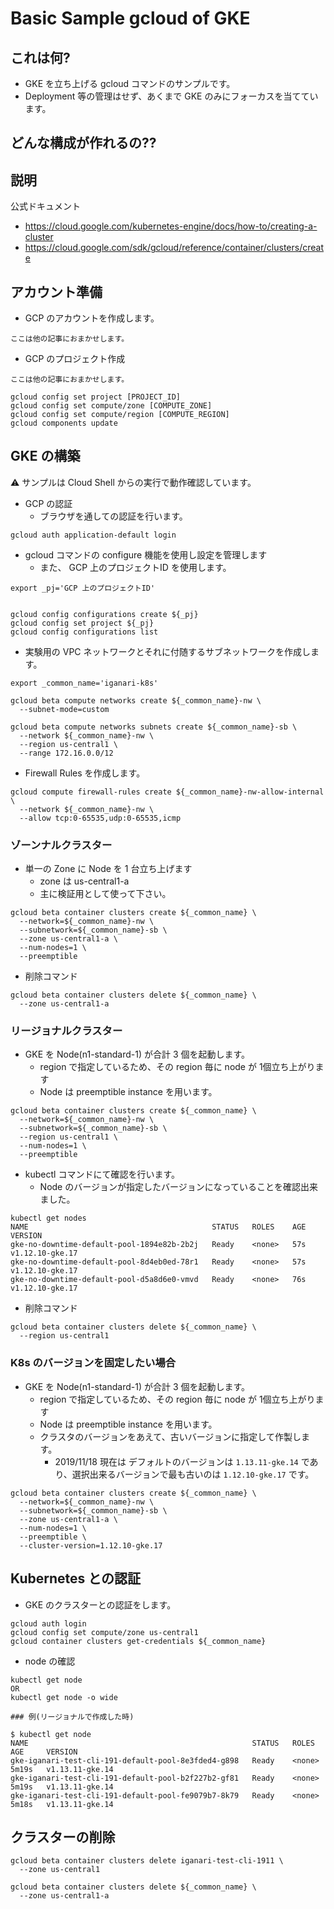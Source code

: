 # Basic Sample gcloud of GKE

## これは何?

+ GKE を立ち上げる gcloud コマンドのサンプルです。
+ Deployment 等の管理はせず、あくまで GKE のみにフォーカスを当てています。

## どんな構成が作れるの??




## 説明

公式ドキュメント

+ https://cloud.google.com/kubernetes-engine/docs/how-to/creating-a-cluster
+ https://cloud.google.com/sdk/gcloud/reference/container/clusters/create


## アカウント準備

+ GCP のアカウントを作成します。

```
ここは他の記事におまかせします。
```

+ GCP のプロジェクト作成

```
ここは他の記事におまかせします。
```

```
gcloud config set project [PROJECT_ID]
gcloud config set compute/zone [COMPUTE_ZONE]
gcloud config set compute/region [COMPUTE_REGION]
gcloud components update
```

## GKE の構築

:warning: サンプルは Cloud Shell からの実行で動作確認しています。

+ GCP の認証
  + ブラウザを通しての認証を行います。

```
gcloud auth application-default login
```

+ gcloud コマンドの configure 機能を使用し設定を管理します
  + また、 GCP 上のプロジェクトID を使用します。
  
```
export _pj='GCP 上のプロジェクトID'
  
  
gcloud config configurations create ${_pj}
gcloud config set project ${_pj}
gcloud config configurations list
```

+ 実験用の VPC ネットワークとそれに付随するサブネットワークを作成します。

```
export _common_name='iganari-k8s'
```

```
gcloud beta compute networks create ${_common_name}-nw \
  --subnet-mode=custom
```
```
gcloud beta compute networks subnets create ${_common_name}-sb \
  --network ${_common_name}-nw \
  --region us-central1 \
  --range 172.16.0.0/12
```

+ Firewall Rules を作成します。

```
gcloud compute firewall-rules create ${_common_name}-nw-allow-internal \
  --network ${_common_name}-nw \
  --allow tcp:0-65535,udp:0-65535,icmp
```

### ゾーンナルクラスター


+ 単一の Zone に Node を 1 台立ち上げます
  + zone は us-central1-a
  + 主に検証用として使って下さい。

```
gcloud beta container clusters create ${_common_name} \
  --network=${_common_name}-nw \
  --subnetwork=${_common_name}-sb \
  --zone us-central1-a \
  --num-nodes=1 \
  --preemptible
```

+ 削除コマンド

```
gcloud beta container clusters delete ${_common_name} \
  --zone us-central1-a
```


### リージョナルクラスター

+ GKE を Node(n1-standard-1) が合計 3 個を起動します。
  + region で指定しているため、その region 毎に node が 1個立ち上がります
  + Node は preemptible instance を用います。

```
gcloud beta container clusters create ${_common_name} \
  --network=${_common_name}-nw \
  --subnetwork=${_common_name}-sb \
  --region us-central1 \
  --num-nodes=1 \
  --preemptible
```

+ kubectl コマンドにて確認を行います。
  + Node のバージョンが指定したバージョンになっていることを確認出来ました。

```
kubectl get nodes
NAME                                         STATUS   ROLES    AGE   VERSION
gke-no-downtime-default-pool-1894e82b-2b2j   Ready    <none>   57s   v1.12.10-gke.17
gke-no-downtime-default-pool-8d4eb0ed-78r1   Ready    <none>   57s   v1.12.10-gke.17
gke-no-downtime-default-pool-d5a8d6e0-vmvd   Ready    <none>   76s   v1.12.10-gke.17
```

+ 削除コマンド

```
gcloud beta container clusters delete ${_common_name} \
  --region us-central1
```


### K8s のバージョンを固定したい場合

+ GKE を Node(n1-standard-1) が合計 3 個を起動します。
  + region で指定しているため、その region 毎に node が 1個立ち上がります
  + Node は preemptible instance を用います。
  + クラスタのバージョンをあえて、古いバージョンに指定して作製します。
    + 2019/11/18 現在は デフォルトのバージョンは `1.13.11-gke.14` であり、選択出来るバージョンで最も古いのは `1.12.10-gke.17` です。



```
gcloud beta container clusters create ${_common_name} \
  --network=${_common_name}-nw \
  --subnetwork=${_common_name}-sb \
  --zone us-central1-a \
  --num-nodes=1 \
  --preemptible \
  --cluster-version=1.12.10-gke.17
```

## Kubernetes との認証

+ GKE のクラスターとの認証をします。

```
gcloud auth login
gcloud config set compute/zone us-central1
gcloud container clusters get-credentials ${_common_name}
```

+ node の確認

```
kubectl get node
OR
kubectl get node -o wide
```
```
### 例(リージョナルで作成した時)

$ kubectl get node
NAME                                                  STATUS   ROLES    AGE     VERSION
gke-iganari-test-cli-191-default-pool-8e3fded4-g898   Ready    <none>   5m19s   v1.13.11-gke.14
gke-iganari-test-cli-191-default-pool-b2f227b2-gf81   Ready    <none>   5m19s   v1.13.11-gke.14
gke-iganari-test-cli-191-default-pool-fe9079b7-8k79   Ready    <none>   5m18s   v1.13.11-gke.14
```

## クラスターの削除

```
gcloud beta container clusters delete iganari-test-cli-1911 \
  --zone us-central1
```
```
gcloud beta container clusters delete ${_common_name} \
  --zone us-central1-a
```

